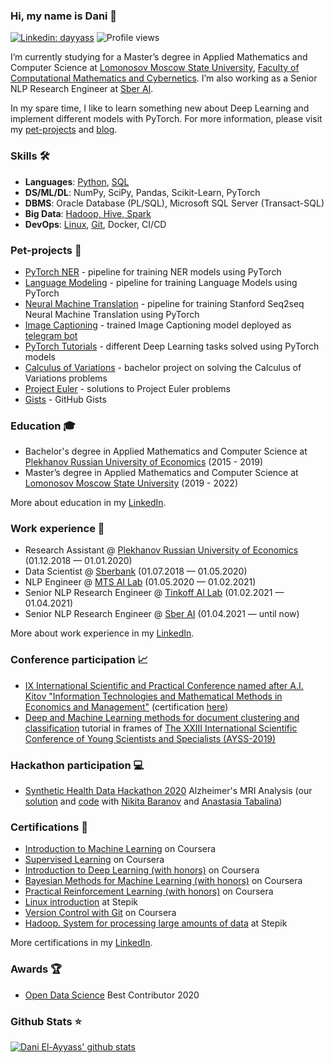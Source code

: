 ### Hi, my name is Dani 👋

[![Linkedin: dayyass](https://img.shields.io/badge/-Dani%20El%E2%80%90Ayyass-blue?style=flat-square&logo=Linkedin&logoColor=white&link=https://www.linkedin.com/in/dayyass/)](https://www.linkedin.com/in/dayyass/)
![Profile views](https://gpvc.arturio.dev/dayyass)
<!--
[![Twitter Follow](https://img.shields.io/twitter/follow/d_ayyass?label=Follow)](https://twitter.com/d_ayyass)
-->

I’m currently studying for a Master’s degree in Applied Mathematics and Computer Science at [Lomonosov Moscow State University](https://www.msu.ru/index.php), [Faculty of Computational Mathematics and Cybernetics](https://cs.msu.ru). I’m also working as a Senior NLP Research Engineer at [Sber AI](https://www.sberbank.ru/en/about/about_sberbank).

In my spare time, I like to learn something new about Deep Learning and implement different models with PyTorch. For more information, please visit my [pet-projects](https://github.com/dayyass/dayyass/blob/main/README.md#pet-projects) and [blog](https://dayyass.github.io).

### Skills 🛠️
- **Languages**: [Python](https://www.coursera.org/account/accomplishments/certificate/NWZB93Q9CXY3), [SQL](https://www.coursera.org/account/accomplishments/certificate/VZE7GT5HHXNZ)
- **DS/ML/DL**:  NumPy, SciPy, Pandas, Scikit-Learn, PyTorch
- **DBMS**:      Oracle Database (PL/SQL), Microsoft SQL Server (Transact-SQL)
- **Big Data**:  [Hadoop, Hive, Spark](https://stepik.org/cert/166893)
- **DevOps**:    [Linux](https://stepik.org/cert/144831), [Git](https://www.coursera.org/account/accomplishments/certificate/8NLLEX6PAFUM), Docker, CI/CD

### Pet-projects 🐾
- [PyTorch NER](https://github.com/dayyass/pytorch_ner) - pipeline for training NER models using PyTorch
- [Language Modeling](https://github.com/dayyass/language_modeling) - pipeline for training Language Models using PyTorch
- [Neural Machine Translation](https://github.com/dayyass/neural_machine_translation) - pipeline for training Stanford Seq2seq Neural Machine Translation using PyTorch
- [Image Captioning](https://github.com/dayyass/image_captioning) - trained Image Captioning model deployed as [telegram bot](https://t.me/dayyass_image_captioning_bot)
- [PyTorch Tutorials](https://github.com/dayyass/pytorch_tutorials) - different Deep Learning tasks solved using PyTorch models
- [Calculus of Variations](https://github.com/dayyass/calculus_of_variations) - bachelor project on solving the Calculus of Variations problems
- [Project Euler](https://github.com/dayyass/project_euler) - solutions to Project Euler problems
- [Gists](https://gist.github.com/dayyass) - GitHub Gists

### Education 🎓
- Bachelor's degree in Applied Mathematics and Computer Science at [Plekhanov Russian University of Economics](https://www.rea.ru) (2015 - 2019)
- Master’s degree in Applied Mathematics and Computer Science at [Lomonosov Moscow State University](https://www.msu.ru/index.php) (2019 - 2022)

More about education in my [LinkedIn](https://www.linkedin.com/in/dayyass/).

### Work experience 👔
- Research Assistant @ [Plekhanov Russian University of Economics](https://www.rea.ru) (01.12.2018 — 01.01.2020)
- Data Scientist @ [Sberbank](https://www.sberbank.ru/en/about/about_sberbank) (01.07.2018 — 01.05.2020)
- NLP Engineer @ [MTS AI Lab](https://moskva.mts.ru/about/media-centr/soobshheniya-kompanii/novosti-mts-v-rossii-i-mire/2020-03-02/mts-i-skolteh-otkryli-laboratoriyu-iskusstvennogo-intellekta) (01.05.2020 — 01.02.2021)
- Senior NLP Research Engineer @ [Tinkoff AI Lab](https://www.tinkoff.ru) (01.02.2021 — 01.04.2021)
- Senior NLP Research Engineer @ [Sber AI](https://www.sberbank.ru/en/about/about_sberbank) (01.04.2021 — until now)

More about work experience in my [LinkedIn](https://www.linkedin.com/in/dayyass/).

### Conference participation 📈
- [IX International Scientific and Practical Conference named after A.I. Kitov "Information Technologies and Mathematical Methods in Economics and Management"](https://it-mm.rea.ru/eng) (certification [here](https://it-mm.rea.ru/uploads/arhiv/2019/sertificat/299.pdf))
- [Deep and Machine Learning methods for document clustering and classification](https://indico-hlit.jinr.ru/event/146/overview) tutorial in frames of [The XXIII International Scientific Conference of Young Scientists and Specialists (AYSS-2019)](https://indico.jinr.ru/event/756/)

### Hackathon participation 💻
- [Synthetic Health Data Hackathon 2020](https://rh.biolib.com/event/synthetic-health-data-2020) Alzheimer's MRI Analysis (our [solution](https://biolib.com/Gardariki-Hack/Gardariki-Hack) and [code](https://github.com/dayyass/synthetic_health_data_hackathon_2020) with [Nikita Baranov](https://www.linkedin.com/in/nbar/) and [Anastasia Tabalina](https://github.com/TabalinaAnastasia))

### Certifications 📜
- [Introduction to Machine Learning](https://www.coursera.org/account/accomplishments/certificate/DPLHFXLT94L5) on Coursera
- [Supervised Learning](https://www.coursera.org/account/accomplishments/certificate/AQTVYCMJEHRU) on Coursera
- [Introduction to Deep Learning (with honors)](https://www.coursera.org/account/accomplishments/certificate/D4VMH74AJHHK) on Coursera
- [Bayesian Methods for Machine Learning (with honors)](https://www.coursera.org/account/accomplishments/certificate/5R62SGB3G6GF) on Coursera
- [Practical Reinforcement Learning (with honors)](https://www.coursera.org/account/accomplishments/certificate/AUVVSHZFH7XZ) on Coursera
- [Linux introduction](https://stepik.org/cert/144831) at Stepik
- [Version Control with Git](https://www.coursera.org/account/accomplishments/certificate/8NLLEX6PAFUM) on Coursera
- [Hadoop. System for processing large amounts of data](https://stepik.org/cert/166893) at Stepik

More certifications in my [LinkedIn](https://www.linkedin.com/in/dayyass/).

### Awards 🏆
- [Open Data Science](https://ods.ai) Best Contributor 2020


### Github Stats ⭐
[![Dani El-Ayyass' github stats](https://github-readme-stats.vercel.app/api?username=dayyass)](https://github.com/anuraghazra/github-readme-stats)

<!--
**dayyass/dayyass** is a ✨ _special_ ✨ repository because its `README.md` (this file) appears on your GitHub profile.

Here are some ideas to get you started:

- 🔭 I’m currently working on ...
- 🌱 I’m currently learning ...
- 👯 I’m looking to collaborate on ...
- 🤔 I’m looking for help with ...
- 💬 Ask me about ...
- 📫 How to reach me: ...
- 😄 Pronouns: ...
- ⚡ Fun fact: ...
-->
